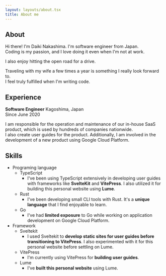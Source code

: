 ```yaml
---
layout: layouts/about.tsx
title: About me
---
```


## About

Hi there! I'm Daiki Nakashima. I'm software engineer from Japan.\
Coding is my passion, and I love doing it even when I'm not at work.

I also enjoy hitting the open road for a drive.

Traveling with my wife a few times a year is something I really look forward
to.\
I feel truly fulfilled when I'm writing code.

## Experience

**Software Engineer** Kagoshima, Japan\
Since June 2020

I am responsible for the operation and maintenance of our in-house SaaS product,
which is used by hundreds of companies nationwide.\
I also create user guides for the product. Additionally, I am involved in the
development of a new product using Google Cloud Platform.

## Skills

- Programing language
  - TypeScript
    - I've been using TypeScript extensively in developing user guides with
      frameworks like **SvelteKit** and **VitePress**. I also utilized it for
      building this personal website using **Lume**.
  - Rust
    - I've been developing small CLI tools with Rust. It's a **unique language**
      that I find enjoyable to learn.
  - Go
    - I've had **limited exposure** to Go while working on application
      development on Google Cloud Platform.
- Framework
  - Sveltekit
    - I used Sveltekit to **develop static sites for user guides before
      transitioning to VitePress**. I also experimented with it for this
      personal website before settling on Lume.
  - VitePress
    - I'm currently using VitePress for **building user guides**.
  - Lume
    - I've **built this personal website** using Lume.
